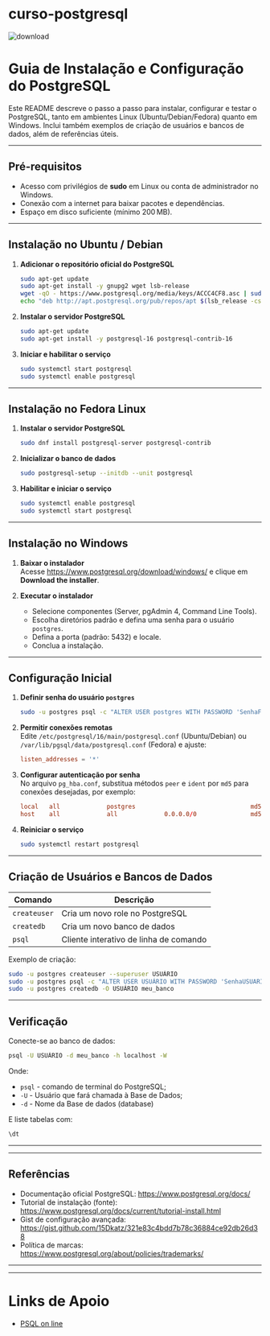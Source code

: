 # curso-postgresql
![download](https://github.com/user-attachments/assets/7dd747a6-cb9e-426a-ba7a-a78850d94239)

# Guia de Instalação e Configuração do PostgreSQL
Este README descreve o passo a passo para instalar, configurar e testar o PostgreSQL, tanto em ambientes Linux (Ubuntu/Debian/Fedora) quanto em Windows. Inclui também exemplos de criação de usuários e bancos de dados, além de referências úteis.

---

## Pré-requisitos

- Acesso com privilégios de **sudo** em Linux ou conta de administrador no Windows.  
- Conexão com a internet para baixar pacotes e dependências.  
- Espaço em disco suficiente (mínimo 200 MB).  

---

## Instalação no Ubuntu / Debian

1. **Adicionar o repositório oficial do PostgreSQL**  
   ```bash
   sudo apt-get update
   sudo apt-get install -y gnupg2 wget lsb-release
   wget -qO - https://www.postgresql.org/media/keys/ACCC4CF8.asc | sudo apt-key add -
   echo "deb http://apt.postgresql.org/pub/repos/apt $(lsb_release -cs)-pgdg main"      | sudo tee /etc/apt/sources.list.d/pgdg.list
   ```  
  

2. **Instalar o servidor PostgreSQL**  
   ```bash
   sudo apt-get update
   sudo apt-get install -y postgresql-16 postgresql-contrib-16
   ```  
  

3. **Iniciar e habilitar o serviço**  
   ```bash
   sudo systemctl start postgresql
   sudo systemctl enable postgresql
   ```  
  

---

## Instalação no Fedora Linux

1. **Instalar o servidor PostgreSQL**  
   ```bash
   sudo dnf install postgresql-server postgresql-contrib
   ```  
 

2. **Inicializar o banco de dados**  
   ```bash
   sudo postgresql-setup --initdb --unit postgresql
   ```  
 

3. **Habilitar e iniciar o serviço**  
   ```bash
   sudo systemctl enable postgresql
   sudo systemctl start postgresql
   ```  
 

---

## Instalação no Windows

1. **Baixar o instalador**  
   Acesse https://www.postgresql.org/download/windows/ e clique em **Download the installer**.

2. **Executar o instalador**  
   - Selecione componentes (Server, pgAdmin 4, Command Line Tools).  
   - Escolha diretórios padrão e defina uma senha para o usuário `postgres`.  
   - Defina a porta (padrão: 5432) e locale.  
   - Conclua a instalação.  
  

---

## Configuração Inicial

1. **Definir senha do usuário `postgres`**  
   ```bash
   sudo -u postgres psql -c "ALTER USER postgres WITH PASSWORD 'SenhaForte123';"
   ```  
  

2. **Permitir conexões remotas**  
   Edite `/etc/postgresql/16/main/postgresql.conf` (Ubuntu/Debian) ou `/var/lib/pgsql/data/postgresql.conf` (Fedora) e ajuste:  
   ```conf
   listen_addresses = '*'
   ```  
  

3. **Configurar autenticação por senha**  
   No arquivo `pg_hba.conf`, substitua métodos `peer` e `ident` por `md5` para conexões desejadas, por exemplo:  
   ```conf
   local   all             postgres                                md5
   host    all             all             0.0.0.0/0               md5
   ```  
  

4. **Reiniciar o serviço**  
   ```bash
   sudo systemctl restart postgresql
   ```  
  

---

## Criação de Usuários e Bancos de Dados

| Comando        | Descrição                            |
| -------------- | ------------------------------------ |
| `createuser`   | Cria um novo role no PostgreSQL      |
| `createdb`     | Cria um novo banco de dados          |
| `psql`         | Cliente interativo de linha de comando |

Exemplo de criação:
```bash
sudo -u postgres createuser --superuser USUÁRIO
sudo -u postgres psql -c "ALTER USER USUÁRIO WITH PASSWORD 'SenhaUSUARIO';"
sudo -u postgres createdb -O USUÁRIO meu_banco
```  


---

## Verificação

Conecte-se ao banco de dados:
```bash
psql -U USUÁRIO -d meu_banco -h localhost -W
```

Onde:
- ``psql`` - comando de terminal do PostgreSQL;
- ``-U`` - Usuário que fará chamada à Base de Dados;
- ``-d`` - Nome da Base de dados (database)

   
E liste tabelas com:
```sql
\dt
```  

---
---
## Referências

- Documentação oficial PostgreSQL: https://www.postgresql.org/docs/  
- Tutorial de instalação (fonte): https://www.postgresql.org/docs/current/tutorial-install.html 
- Gist de configuração avançada: https://gist.github.com/15Dkatz/321e83c4bdd7b78c36884ce92db26d38 
- Política de marcas: https://www.postgresql.org/about/policies/trademarks/ 

---
---



# Links de Apoio
- [PSQL on line](https://pg-sql.com/)
